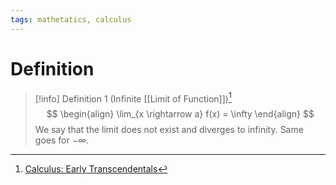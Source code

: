 ```yaml
---
tags: mathetatics, calculus
---
```


# Definition

> [!info] Definition 1 (Infinite [[Limit of Function]])[^1]
> $$
> \begin{align}
> \lim_{x \rightarrow a} f(x) = \infty
> \end{align}
> $$
> We say that the limit does not exist and diverges to infinity.
> Same goes for $-\infty$.

[^1]: [Calculus: Early Transcendentals](zotero://open-pdf/library/items/EEFDQ9Y5?page=121)